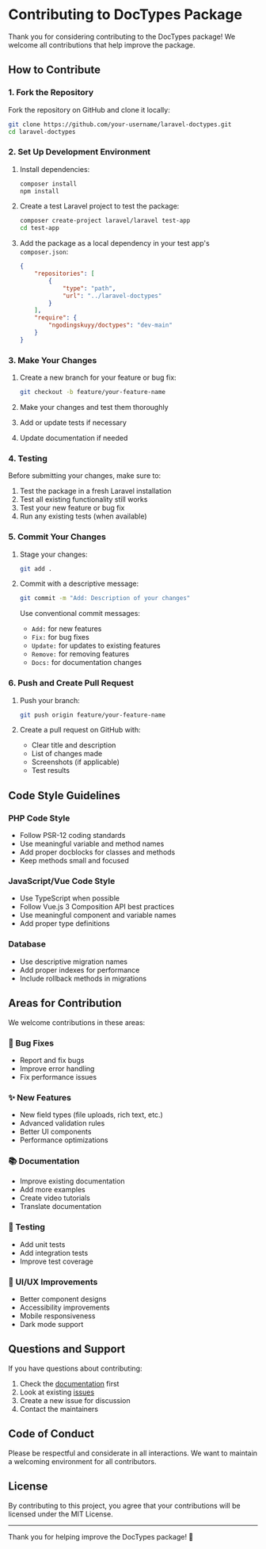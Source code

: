 # Contributing to DocTypes Package

Thank you for considering contributing to the DocTypes package! We welcome all contributions that help improve the package.

## How to Contribute

### 1. Fork the Repository
Fork the repository on GitHub and clone it locally:

```bash
git clone https://github.com/your-username/laravel-doctypes.git
cd laravel-doctypes
```

### 2. Set Up Development Environment

1. Install dependencies:
   ```bash
   composer install
   npm install
   ```

2. Create a test Laravel project to test the package:
   ```bash
   composer create-project laravel/laravel test-app
   cd test-app
   ```

3. Add the package as a local dependency in your test app's `composer.json`:
   ```json
   {
       "repositories": [
           {
               "type": "path",
               "url": "../laravel-doctypes"
           }
       ],
       "require": {
           "ngodingskuyy/doctypes": "dev-main"
       }
   }
   ```

### 3. Make Your Changes

1. Create a new branch for your feature or bug fix:
   ```bash
   git checkout -b feature/your-feature-name
   ```

2. Make your changes and test them thoroughly
3. Add or update tests if necessary
4. Update documentation if needed

### 4. Testing

Before submitting your changes, make sure to:

1. Test the package in a fresh Laravel installation
2. Test all existing functionality still works
3. Test your new feature or bug fix
4. Run any existing tests (when available)

### 5. Commit Your Changes

1. Stage your changes:
   ```bash
   git add .
   ```

2. Commit with a descriptive message:
   ```bash
   git commit -m "Add: Description of your changes"
   ```

   Use conventional commit messages:
   - `Add:` for new features
   - `Fix:` for bug fixes
   - `Update:` for updates to existing features
   - `Remove:` for removing features
   - `Docs:` for documentation changes

### 6. Push and Create Pull Request

1. Push your branch:
   ```bash
   git push origin feature/your-feature-name
   ```

2. Create a pull request on GitHub with:
   - Clear title and description
   - List of changes made
   - Screenshots (if applicable)
   - Test results

## Code Style Guidelines

### PHP Code Style
- Follow PSR-12 coding standards
- Use meaningful variable and method names
- Add proper docblocks for classes and methods
- Keep methods small and focused

### JavaScript/Vue Code Style
- Use TypeScript when possible
- Follow Vue.js 3 Composition API best practices
- Use meaningful component and variable names
- Add proper type definitions

### Database
- Use descriptive migration names
- Add proper indexes for performance
- Include rollback methods in migrations

## Areas for Contribution

We welcome contributions in these areas:

### 🐛 Bug Fixes
- Report and fix bugs
- Improve error handling
- Fix performance issues

### ✨ New Features
- New field types (file uploads, rich text, etc.)
- Advanced validation rules
- Better UI components
- Performance optimizations

### 📚 Documentation
- Improve existing documentation
- Add more examples
- Create video tutorials
- Translate documentation

### 🧪 Testing
- Add unit tests
- Add integration tests
- Improve test coverage

### 🎨 UI/UX Improvements
- Better component designs
- Accessibility improvements
- Mobile responsiveness
- Dark mode support

## Questions and Support

If you have questions about contributing:

1. Check the [documentation](docs/) first
2. Look at existing [issues](https://github.com/ilhamridho04/laravel-doctypes/issues)
3. Create a new issue for discussion
4. Contact the maintainers

## Code of Conduct

Please be respectful and considerate in all interactions. We want to maintain a welcoming environment for all contributors.

## License

By contributing to this project, you agree that your contributions will be licensed under the MIT License.

---

Thank you for helping improve the DocTypes package! 🚀

